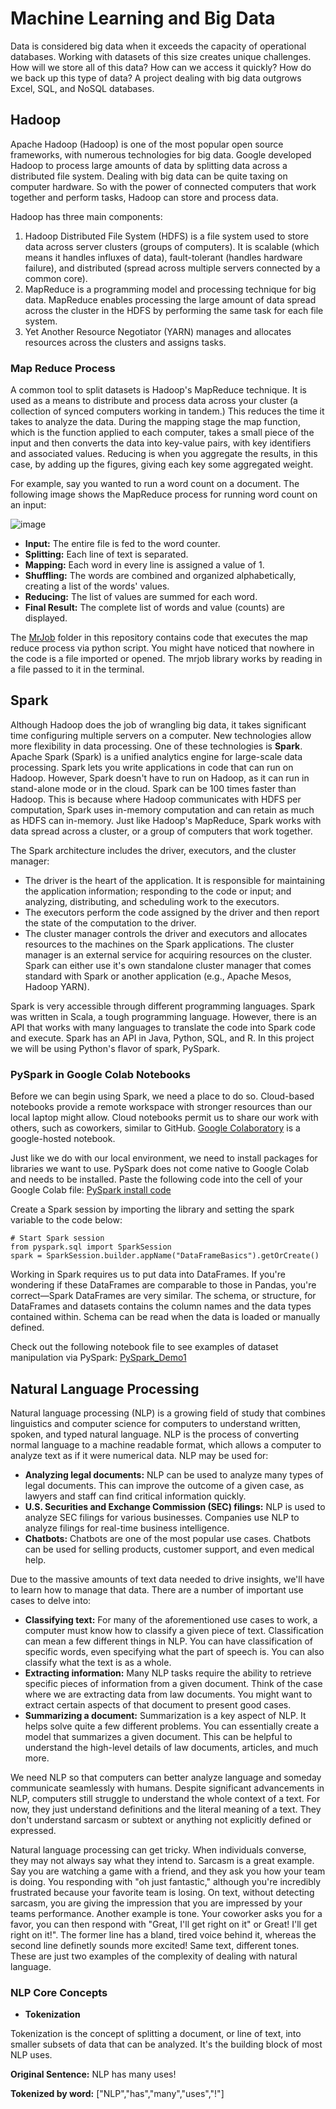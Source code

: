 # Machine Learning and Big Data

Data is considered big data when it exceeds the capacity of operational databases. Working with datasets of this size creates unique challenges. How will we store all of this data? How can we access it quickly? How do we back up this type of data? A project dealing with big data outgrows Excel, SQL, and NoSQL databases. 

## Hadoop

Apache Hadoop (Hadoop) is one of the most popular open source frameworks, with numerous technologies for big data. Google developed Hadoop to process large amounts of data by splitting data across a distributed file system. Dealing with big data can be quite taxing on computer hardware. So with the power of connected computers that work together and perform tasks, Hadoop can store and process data.

Hadoop has three main components:
1. Hadoop Distributed File System (HDFS) is a file system used to store data across server clusters (groups of computers). It is scalable (which means it handles influxes of data), fault-tolerant (handles hardware failure), and distributed (spread across multiple servers connected by a common core).
2. MapReduce is a programming model and processing technique for big data. MapReduce enables processing the large amount of data spread across the cluster in the HDFS by performing the same task for each file system.
3. Yet Another Resource Negotiator (YARN) manages and allocates resources across the clusters and assigns tasks.

### Map Reduce Process
A common tool to split datasets is Hadoop's MapReduce technique. It is used as a means to distribute and process data across your cluster (a collection of synced computers working in tandem.) This reduces the time it takes to analyze the data. During the mapping stage the map function, which is the function applied to each computer, takes a small piece of the input and then converts the data into key-value pairs, with key identifiers and associated values. Reducing is when you aggregate the results, in this case, by adding up the figures, giving each key some aggregated weight.

For example, say you wanted to run a word count on a document. The following image shows the MapReduce process for running word count on an input:

![image](https://user-images.githubusercontent.com/68082808/98761685-fb701480-23a3-11eb-965f-5bbe898822f1.png)

- **Input:** The entire file is fed to the word counter.
- **Splitting:** Each line of text is separated.
- **Mapping:** Each word in every line is assigned a value of 1.
- **Shuffling:** The words are combined and organized alphabetically, creating a list of the words' values.
- **Reducing:** The list of values are summed for each word.
- **Final Result:** The complete list of words and value (counts) are displayed.

The [MrJob](https://github.com/sfnxboy/Machine_Learning_and_Big_Data/tree/main/MrJob) folder in this repository contains code that executes the map reduce process via python script. You might have noticed that nowhere in the code is a file imported or opened. The mrjob library works by reading in a file passed to it in the terminal.

## Spark

Although Hadoop does the job of wrangling big data, it takes significant time configuring multiple servers on a computer. New technologies allow more flexibility in data processing. One of these technologies is **Spark**. Apache Spark (Spark) is a unified analytics engine for large-scale data processing. Spark lets you write applications in code that can run on Hadoop. However, Spark doesn't have to run on Hadoop, as it can run in stand-alone mode or in the cloud. Spark can be 100 times faster than Hadoop. This is because where Hadoop communicates with HDFS per computation, Spark uses in-memory computation and can retain as much as HDFS can in-memory.  Just like Hadoop's MapReduce, Spark works with data spread across a cluster, or a group of computers that work together.

The Spark architecture includes the driver, executors, and the cluster manager:

- The driver is the heart of the application. It is responsible for maintaining the application information; responding to the code or input; and analyzing, distributing, and scheduling work to the executors.
- The executors perform the code assigned by the driver and then report the state of the computation to the driver.
- The cluster manager controls the driver and executors and allocates resources to the machines on the Spark applications. The cluster manager is an external service for acquiring resources on the cluster. Spark can either use it's own standalone cluster manager that comes standard with Spark or another application (e.g., Apache Mesos, Hadoop YARN).

Spark is very accessible through different programming languages. Spark was written in Scala, a tough programming language. However, there is an API that works with many languages to translate the code into Spark code and execute. Spark has an API in Java, Python, SQL, and R. In this project we will be using Python's flavor of spark, PySpark.

### PySpark in Google Colab Notebooks

Before we can begin using Spark, we need a place to do so. Cloud-based notebooks provide a remote workspace with stronger resources than our local laptop might allow. Cloud notebooks permit us to share our work with others, such as coworkers, similar to GitHub. [Google Colaboratory](https://colab.research.google.com/notebooks/welcome.ipynb) is a google-hosted notebook. 

Just like we do with our local environment, we need to install packages for libraries we want to use. PySpark does not come native to Google Colab and needs to be installed. Paste the following code into the cell of your Google Colab file: [PySpark install code](https://github.com/sfnxboy/Machine_Learning_and_Big_Data/blob/main/PySpark_install_GC.txt)

Create a Spark session by importing the library and setting the spark variable to the code below:
```
# Start Spark session
from pyspark.sql import SparkSession
spark = SparkSession.builder.appName("DataFrameBasics").getOrCreate()
```

Working in Spark requires us to put data into DataFrames. If you're wondering if these DataFrames are comparable to those in Pandas, you're correct—Spark DataFrames are very similar. The schema, or structure, for DataFrames and datasets contains the column names and the data types contained within. Schema can be read when the data is loaded or manually defined.

Check out the following notebook file to see examples of dataset manipulation via PySpark: [PySpark_Demo1](https://github.com/sfnxboy/Machine_Learning_and_Big_Data/blob/main/PySpark_Demo1.ipynb)


## Natural Language Processing

Natural language processing (NLP) is a growing field of study that combines linguistics and computer science for computers to understand written, spoken, and typed natural language. NLP is the process of converting normal language to a machine readable format, which allows a computer to analyze text as if it were numerical data. NLP may be used for:

- **Analyzing legal documents:** NLP can be used to analyze many types of legal documents. This can improve the outcome of a given case, as lawyers and staff can find critical information quickly.
- **U.S. Securities and Exchange Commission (SEC) filings:** NLP is used to analyze SEC filings for various businesses. Companies use NLP to analyze filings for real-time business intelligence.
- **Chatbots:** Chatbots are one of the most popular use cases. Chatbots can be used for selling products, customer support, and even medical help.

Due to the massive amounts of text data needed to drive insights, we'll have to learn how to manage that data. There are a number of important use cases to delve into:

- **Classifying text:** For many of the aforementioned use cases to work, a computer must know how to classify a given piece of text. Classification can mean a few different things in NLP. You can have classification of specific words, even specifying what the part of speech is. You can also classify what the text is as a whole.
- **Extracting information:** Many NLP tasks require the ability to retrieve specific pieces of information from a given document. Think of the case where we are extracting data from law documents. You might want to extract certain aspects of that document to present good cases.
- **Summarizing a document:** Summarization is a key aspect of NLP. It helps solve quite a few different problems. You can essentially create a model that summarizes a given document. This can be helpful to understand the high-level details of law documents, articles, and much more.

We need NLP so that computers can better analyze language and someday communicate seamlessly with humans. Despite significant advancements in NLP, computers still struggle to understand the whole context of a text. For now, they just understand definitions and the literal meaning of a text. They don't understand sarcasm or subtext or anything not explicitly defined or expressed.

Natural language processing can get tricky. When individuals converse, they may not always say what they intend to. Sarcasm is a great example. Say you are watching a game with a friend, and they ask you how your team is doing. You responding with "oh just fantastic," although you're incredibly frustrated because your favorite team is losing. On text, without detecting sarcasm, you are giving the impression that you are impressed by your teams performance. Another example is tone. Your coworker asks you for a favor, you can then respond with "Great, I'll get right on it" or Great! I'll get right on it!". The former line has a bland, tired voice behind it, whereas the second line definetly sounds more excited! Same text, different tones. These are just two examples of the complexity of dealing with natural language. 

### NLP Core Concepts

- __**Tokenization**__

Tokenization is the concept of splitting a document, or line of text, into smaller subsets of data that can be analyzed. It's the building block of most NLP uses.

**Original Sentence:** NLP has many uses!

**Tokenized by word:** ["NLP","has","many","uses","!"]


